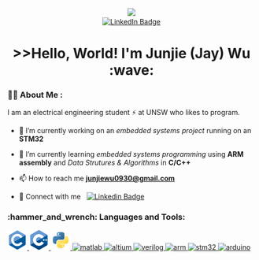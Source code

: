 <div id="header" align="center">
  <img src="https://yt3.ggpht.com/djOFfRQsj45xwzEGcq4o39qPYe3AhYn9cVl8rwySnUQytZuT18OkQ2xf3PkuSvhQMpmVDOWlGeTjoRA=s480-c-fcrop64=1,2e9c0000bea9ffff-nd-v1" width="350"/>
  <div id="badges">
    <a href="https://www.linkedin.com/in/junjiewujay">
      <img src="https://img.shields.io/badge/LinkedIn-blue?style=for-the-badge&logo=linkedin&logoColor=white" alt="LinkedIn Badge"/>
    </a>
  </div>
</div>

<h1 align="center"> >>Hello, World! I'm Junjie (Jay) Wu :wave:</h1>

### :man_technologist: About Me :
I am an electrical engineering student :zap: at UNSW who likes to program.
- :telescope: I’m currently working on an _embedded systems project_ running on an **STM32**

- :seedling: I’m currently learning _embedded systems programming_ using **ARM assembly** and _Data Strutures & Algorithms_ in **C/C++**

- :mailbox: How to reach me **junjiewu0930@gmail.com**

-  :handshake: Connect with me &nbsp;
[![Linkedin Badge](https://img.shields.io/badge/-junjiewujay-blue?style=flat&logo=Linkedin&logoColor=white)](https://www.linkedin.com/in/junjiewujay)

<h3 align="left"> :hammer_and_wrench: Languages and Tools:</h3>
<p align="left"> 
  <a href="https://www.cprogramming.com/" target="_blank" rel="noreferrer"> <img src="https://raw.githubusercontent.com/devicons/devicon/master/icons/c/c-original.svg" alt="c" width="40" height="40"/> </a> 
  <a href="https://www.w3schools.com/cpp/" target="_blank" rel="noreferrer"> <img src="https://raw.githubusercontent.com/devicons/devicon/master/icons/cplusplus/cplusplus-original.svg" alt="cplusplus" width="40" height="40"/> </a> 
  <a href="https://www.python.org" target="_blank" rel="noreferrer"> <img src="https://raw.githubusercontent.com/devicons/devicon/master/icons/python/python-original.svg" alt="python" width="40" height="40"/> </a> 
  <a href="https://www.mathworks.com/" target="_blank" rel="noreferrer"> <img src="https://upload.wikimedia.org/wikipedia/commons/2/21/Matlab_Logo.png" alt="matlab" width="40" height="40"/> </a> 
  <a href="https://www.altium.com/altium-designer" target="_blank" rel="noreferrer"> <img src="https://www.altium.com/v2/sites/default/files/2022-02/AD_logo_vertical.svg" alt="altium" width="40" height="40"/> </a>
  <a href="https://en.wikipedia.org/wiki/Verilog" target="_blank" rel="noreferrer"> <img src="https://mshr-h.gallerycdn.vsassets.io/extensions/mshr-h/veriloghdl/1.12.0/1692001253729/Microsoft.VisualStudio.Services.Icons.Default" alt="verilog" width="40" height="40"/> </a>
  <a href="https://developer.arm.com/documentation" target="_blank" rel="noreferrer"> <img src="https://www.marketscreener.com/static/instruments-logo-4001660" alt="arm" width="40" height="40"/> </a>
  <a href="https://www.st.com/en/ecosystems/stm32cube.html" target="_blank" rel="noreferrer"> <img src="https://media.imgcdn.org/repo/2023/03/stm32-software-ide-prog/stm32-software-ide-and-prog-logo.png" alt="stm32" width="40" height="40"/> </a> 
  <a href="https://www.arduino.cc/" target="_blank" rel="noreferrer"> <img src="https://cdn.worldvectorlogo.com/logos/arduino-1.svg" alt="arduino" width="40" height="40"/> </a>
</p>
